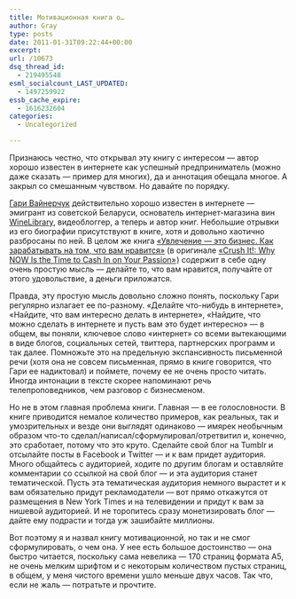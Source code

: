 ```yaml
---
title: Мотивационная книга о…
author: Gray
type: posts
date: 2011-01-31T09:22:44+00:00
excerpt:
url: /10673
dsq_thread_id:
  - 219495548
esml_socialcount_LAST_UPDATED:
  - 1497259922
essb_cache_expire:
  - 1616232604
categories:
  - Uncategorized

---
```








<a href="http://www.ozon.ru/context/detail/id/5552648/?partner=searchengines" target="_blank"><img src="https://i2.wp.com/forumimg.net/blog/1002037765.jpg?w=740" alt="" align="left" data-recalc-dims="1" /></a>

Признаюсь честно, что открывал эту книгу с интересом — автор хорошо известен в интернете как успешный предприниматель (можно даже сказать — пример для многих), да и аннотация обещала многое. А закрыл со смешанным чувством. Но давайте по порядку.

[Гари Вайнерчук][1] действительно хорошо известен в интернете — эмигрант из советской Беларуси, основатель интернет-магазина вин [WineLibrary][2], видеоблоггер, а теперь и автор книг. Небольшие отрывки из его биографии присутствуют в книге, хотя и довольно хаотично разбросаны по ней. В целом же книга [&#171;Увлечение — это бизнес. Как зарабатывать на том, что вам нравится&#187;][3] (в оригинале [&#171;Crush It!: Why NOW Is the Time to Cash In on Your Passion&#187;][4]<img style="border: none !important; margin: 0px !important;" src="http://www.assoc-amazon.com/e/ir?t=blognot-20&l=as2&o=1&a=B0029ZA3H4" border="0" alt="" width="1" height="1" />) содержит в себе одну очень простую мысль — делайте то, что вам нравится, получайте от этого удовольствие, а деньги приложатся.

Правда, эту простую мысль довольно сложно понять, поскольку Гари регулярно излагает ее по-разному. &#171;Делайте что-нибудь в интернете&#187;, &#171;Найдите, что вам интересно делать в интернете&#187;, &#171;Найдите, что можно сделать в интернете и пусть вам это будет интересно&#187; — в общем, вы поняли, ключевое слово &#171;интернет&#187; со всеми вытекающими в виде блогов, социальных сетей, твиттера, партнерских программ и так далее. Помножьте это на предельную экспансивность письменной речи (хотя она не совсем письменная, прямо в книге говорится, что Гари ее надиктовал) и поймете, почему ее не очень просто читать. Иногда интонации в тексте скорее напоминают речь телепроповедников, чем разговор с бизнесменом.

Но не в этом главная проблема книги. Главная — в ее голословности. В книге приводится немалое количество примеров, как реальных, так и умозрительных и везде они выглядят одинаково — имярек необычным образом что-то сделал/написал/сформулировал/отретвитил и, конечно, это сработает, потому что это круто. Сделайте свой блог на Tumblr и отсылайте посты в Facebook и Twitter — и к вам придет аудитория. Много общайтесь с аудиторией, ходите по другим блогам и оставляйте комментарии со ссылкой на свой блог — и эта аудитория станет тематической. Пусть эта тематическая аудитория немного вырастет и к вам обязательно придут рекламодатели — вот прямо откажутся от размещения в New York Times и на телевидении и придут к вам за нишевой аудиторией. И не торопитесь сразу монетизировать блог — дайте ему подрасти и тогда уж зашибайте миллионы.

Вот поэтому я и назвал книгу мотивационной, но так и не смог сформулировать, о чем она. У нее есть большое достоинство — она быстро читается, поскольку сама невелика — 170 страниц формата А5, не очень мелким шрифтом и с некоторым количеством пустых страниц, в общем, у меня чистого времени ушло меньше двух часов. Так что, если не жаль — потратьте и прочтите.

 [1]: http://garyvaynerchuk.com/
 [2]: http://winelibrary.com/
 [3]: http://www.ozon.ru/context/detail/id/5552648/?partner=searchengines
 [4]: http://www.amazon.com/gp/product/B0029ZA3H4?ie=UTF8&tag=blognot-20&linkCode=as2&camp=1789&creative=9325&creativeASIN=B0029ZA3H4
